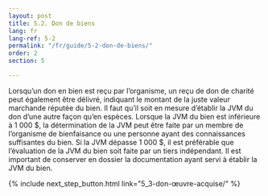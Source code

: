 ```yaml
---
layout: post
title: 5.2. Don de biens
lang: fr
lang-ref: 5-2
permalink: "/fr/guide/5-2-don-de-biens/"
order: 2
section: 5

---
```

Lorsqu’un don en bien est reçu par l’organisme, un reçu de don de charité peut également être délivré, indiquant le montant de la juste valeur marchande réputée du bien. Il faut qu’il soit en mesure d’établir la JVM du don d’une autre façon qu’en espèces. Lorsque la JVM du bien est inférieure à 1 000 $, la détermination de la JVM peut être faite par un membre de l’organisme de bienfaisance ou une personne ayant des connaissances suffisantes du bien. Si la JVM dépasse 1 000 $, il est préférable que l’évaluation de la JVM du bien soit faite par un tiers indépendant. Il est important de conserver en dossier la documentation ayant servi à établir la JVM du bien.

{% include next_step_button.html link="5_3-don-œuvre-acquise/" %}
